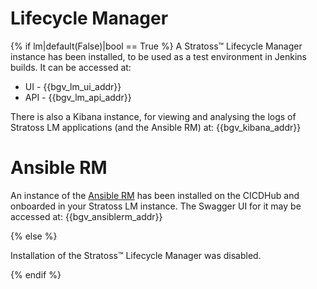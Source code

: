 # Lifecycle Manager

{% if lm|default(False)|bool == True %}
A Stratoss&trade; Lifecycle Manager instance has been installed, to be used as a test environment in Jenkins builds. It can be accessed at:

- UI - {{bgv_lm_ui_addr}}
- API - {{bgv_lm_api_addr}}

There is also a Kibana instance, for viewing and analysing the logs of Stratoss LM applications (and the Ansible RM) at: {{bgv_kibana_addr}}

# Ansible RM

An instance of the [Ansible RM](https://github.com/IBM/osslm-ansible-resource-manager) has been installed on the CICDHub and onboarded in your Stratoss LM instance. The Swagger UI for it may be accessed at: {{bgv_ansiblerm_addr}}

{% else %}

Installation of the Stratoss&trade; Lifecycle Manager was disabled.

{% endif %}
